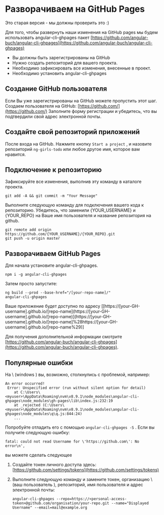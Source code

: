 # Разворачиваем на GitHub Pages

Это старая версия - мы должны проверить это :\)

Для того, чтобы развернуть наши изменения на GitHub pages мы будем использовать angular-cli-ghpages пакет [https://github.com/angular-buch/angular-cli-ghpages](https://github.com/angular-buch/angular-cli-ghpages)

* Вы должны быть зарегистрированы на GitHub
* Нужно создать репозиторий для вашего проекта.
* Необходимо зафиксировать все изменения, внесенные в проект.
* Необходимо установить angular-cli-ghpages

## Создание GitHub пользователя

Если Вы уже зарегистрированы на GitHub можете пропустить этот шаг. Создаем пользователя на  GitHub: [https://github.com/](https://github.com/) Заполните форму регистрации и убедитесь, что вы подтвердили свой адрес электронной почты.

## Создайте свой репозиторий приложений

После входа на GitHub. Нажмите кнопку  `Start a project` , и назовите репозиторий `ng-girls-todo` или любое другое имя, которое вам нравится.

## Подключение к репозиторию

Зафиксируйте все изменения, выполнив эту команду в каталоге проекта.

```text
git add -A && git commit -m "Your Message"
```

Выполните следующую команду для подключения вашего кода к репозиторию. Убедитесь, что заменили {YOUR\_USERNAME} и {YOUR\_REPO} на Ваше имя пользователя и название репозитория на github.
```text
git remote add origin https://github.com/{YOUR_USERNAME}/{YOUR_REPO}.git
git push -u origin master
```

## Разворачиваем GitHub Pages
Для начала установите angular-cli-ghpages.

```text
npm i -g angular-cli-ghpages
```

Затем просто запустите:

```text
ng build --prod --base-href="/[your-repo-name]/"
angular-cli-ghpages
```

Ваше приложение будет доступно по адресу \[[https://\[your-GH-username\].github.io/\[repo-name\]\(https://\[your-GH-username\].github.io/\[repo-name\)\](https://[your-GH-username].github.io/[repo-name]%28https://[your-GH-username].github.io/[repo-name%29\)\]

Для получения дополнительной информации смотрите [https://github.com/angular-buch/angular-cli-ghpages](https://github.com/angular-buch/angular-cli-ghpages).

## Популярные ошибки

На \ (windows \) вы, возможно, столкнулись с проблемой, например:

```text
An error occurred!
 Error: Unspecified error (run without silent option for detail)
    at C:\Users\<myuser>\AppData\Roaming\nvm\v8.9.1\node_modules\angular-cli-ghpages\node_modules\gh-pages\lib\index.js:232:19
    at _rejected (C:\Users\<myuser>\AppData\Roaming\nvm\v8.9.1\node_modules\angular-cli-ghpages\node_modules\q\q.js:844:24)
    ...
```

Попробуйте отладить его с помощью  `angular-cli-ghpages -S` . Если вы получите следующую ошибку:

```text
fatal: could not read Username for \'https://github.com\': No error\n',
```

вы можете сделать следующее

1. Создайте токен личного доступа здесь: [https://github.com/settings/tokens](https://github.com/settings/tokens)
2. Выполните следующую команду и замените токен, организацию \ (ваш пользователь \), репозиторий, имя пользователя и адрес электронной почты:

   ```text
   angular-cli-ghpages --repo=https://<personal-access-token>@github.com/organisation/your-repo.git --name="Displayed Username" --email=mail@example.org
   ```

